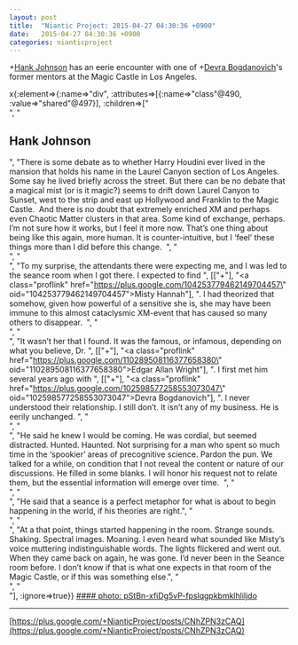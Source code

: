 ```yaml
---
layout: post
title:  "Niantic Project: 2015-04-27 04:30:36 +0900"
date:   2015-04-27 04:30:36 +0900
categories: nianticproject
---
```

+[Hank Johnson](https://plus.google.com/117792105926525258257 "") has an eerie encounter with one of +[Devra Bogdanovich](https://plus.google.com/102598577258553073047 "")'s former mentors at the Magic Castle in Los Angeles.

x{:element=>{:name=>"div", :attributes=>[{:name=>"class"@490, :value=>"shared"@497}], :children=>["<br />", "<h2>Hank Johnson</h2>", "There is some debate as to whether Harry Houdini ever lived in the mansion that holds his name in the Laurel Canyon section of Los Angeles. Some say he lived briefly across the street. But there can be no debate that a magical mist (or is it magic?) seems to drift down Laurel Canyon to Sunset, west to the strip and east up Hollywood and Franklin to the Magic Castle.  And there is no doubt that extremely enriched XM and perhaps even Chaotic Matter clusters in that area. Some kind of exchange, perhaps. I’m not sure how it works, but I feel it more now. That’s one thing about being like this again, more human. It is counter-intuitive, but I ‘feel’ these things more than I did before this change.  ", "<br />", "<br />", "To my surprise, the attendants there were expecting me, and I was led to the seance room when I got there. I expected to find ", [["+"], "<a class=\"proflink\" href=\"https://plus.google.com/104253779462149704457\" oid=\"104253779462149704457\">Misty Hannah</a>"], ". I had theorized that somehow, given how powerful of a sensitive she is, she may have been immune to this almost cataclysmic XM-event that has caused so many others to disappear.  ", "<br />", "<br />", "It wasn’t her that I found. It was the famous, or infamous, depending on what you believe, Dr. ", [["+"], "<a class=\"proflink\" href=\"https://plus.google.com/110289508116377658380\" oid=\"110289508116377658380\">Edgar Allan Wright</a>"], ". I first met him several years ago with ", [["+"], "<a class=\"proflink\" href=\"https://plus.google.com/102598577258553073047\" oid=\"102598577258553073047\">Devra Bogdanovich</a>"], ". I never understood their relationship. I still don’t. It isn’t any of my business. He is eerily unchanged. ", "<br />", "<br />", "He said he knew I would be coming. He was cordial, but seemed distracted. Hunted. Haunted. Not surprising for a man who spent so much time in the ‘spookier’ areas of precognitive science. Pardon the pun. We talked for a while, on condition that I not reveal the content or nature of our discussions. He filled in some blanks. I will honor his request not to relate them, but the essential information will emerge over time.  ", "<br />", "<br />", "He said that a seance is a perfect metaphor for what is about to begin happening in the world, if his theories are right.", "<br />", "<br />", "At a that point, things started happening in the room. Strange sounds. Shaking. Spectral images. Moaning. I even heard what sounded like Misty’s voice muttering indistinguishable words. The lights flickered and went out. When they came back on again, he was gone. I’d never been in the Seance room before. I don’t know if that is what one expects in that room of the Magic Castle, or if this was something else.", "<br />", "<br />"], :ignore=>true}}
[#### photo: pStBn-xfiDg5vP-fpslqgpkbmklhliljdo](https://lh3.googleusercontent.com/-E3U3JkE0zcY/VTyAEeITGYI/AAAAAAAACo8/a8GF6gqwlPQ/w800-h868/Magic.jpg "")
- - -
[https://plus.google.com/+NianticProject/posts/CNhZPN3zCAQ](https://plus.google.com/+NianticProject/posts/CNhZPN3zCAQ)
